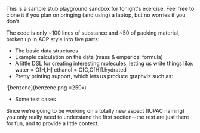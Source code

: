 This is a sample stub playground sandbox for tonight's exercise.  Feel free to clone it if you plan
on bringing (and using) a laptop, but no worries if you don't.

The code is only ~100 lines of substance and ~50 of packing material, broken up in AOP style into five parts:

* The basic data structures
* Example calculation on the data (mass & emperical formula)
* A little DSL for creating interesting molecules, letting us write things like:
    water = O[H,H]
    ethanol = C[C,O[H]].hydrated
* Pretty printing support, which lets us produce graphviz such as:

![benzene](benzene.png  =250x)

* Some test cases

Since we're going to be working on a totally new aspect (IUPAC naming) you only really need to
understand the first section--the rest are just there for fun, and to provide a little context.
